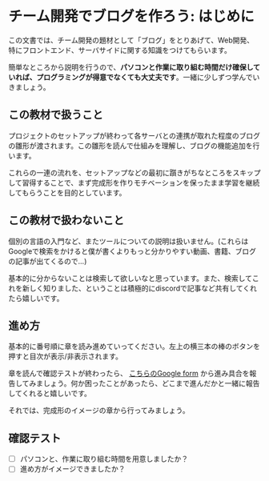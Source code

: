 # チーム開発でブログを作ろう: はじめに

この文書では、チーム開発の題材として「ブログ」をとりあげて、Web開発、特にフロントエンド、サーバサイドに関する知識をつけてもらいます。

簡単なところから説明を行うので、**パソコンと作業に取り組む時間だけ確保していれば、プログラミングが得意でなくても大丈夫です**。一緒に少しずつ学んでいきましょう。

## この教材で扱うこと

プロジェクトのセットアップが終わって各サーバとの連携が取れた程度のブログの雛形が渡されます。この雛形を読んで仕組みを理解し、ブログの機能追加を行います。

これらの一連の流れを、セットアップなどの最初に躓きがちなところをスキップして習得することで、まず完成形を作りモチベーションを保ったまま学習を継続してもらうことを目的としています。

## この教材で扱わないこと

個別の言語の入門など、またツールについての説明は扱いません。(これらはGoogleで検索をかけると僕が書くよりもっと分かりやすい動画、書籍、ブログの記事が出てくるので...)

基本的に分からないことは検索して欲しいなと思っています。また、検索してこれを新しく知りました、ということは積極的にdiscordで記事など共有してくれたら嬉しいです。

## 進め方

基本的に番号順に章を読み進めていってください。左上の横三本の棒のボタンを押すと目次が表示/非表示されます。

章を読んで確認テストが終わったら、 [こちらのGoogle form](https://forms.gle/6FTcE85Evt6VgttZA) から進み具合を報告してみましょう。何か困ったことがあったら、どこまで進んだかと一緒に報告してくれると嬉しいです。

それでは、完成形のイメージの章から行ってみましょう。

## 確認テスト
- [ ] パソコンと、作業に取り組む時間を用意しましたか？
- [ ] 進め方がイメージできましたか？
